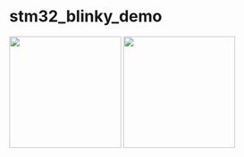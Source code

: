 # stm32_blinky_demo

<img width="200px" src="https://media0.giphy.com/media/v1.Y2lkPTc5MGI3NjExaGZyNDg1dXlmZW9saDk5dDh2cnRlb2J6anpnb2d4enZrYnE4ZTFmaCZlcD12MV9pbnRlcm5hbF9naWZfYnlfaWQmY3Q9Zw/1YFXPRZUw9q4YEypn7/giphy.gif"/>

<img width="200px" src="https://media3.giphy.com/media/v1.Y2lkPTc5MGI3NjExNWh3Y291NTVrYXNvdTlzM295NG5zaHdiazhjODBubDJsdGM4MmI4byZlcD12MV9pbnRlcm5hbF9naWZfYnlfaWQmY3Q9Zw/bsrzz3VJLYXkTZaFFQ/giphy.gif"/>


